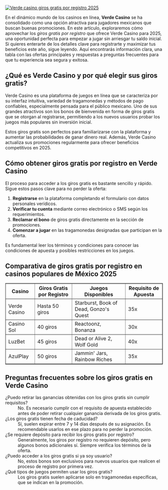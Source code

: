 [![Verde casino giros gratis por registro 2025](https://123-caf.pages.dev/gitsignup.png)](https://vrmoo.ru/Bt82HjjY)

<p>En el dinámico mundo de los casinos en línea, <strong>Verde Casino</strong> se ha consolidado como una opción atractiva para jugadores mexicanos que buscan buenas promociones. En este artículo, exploraremos cómo aprovechar los <em>giros gratis por registro</em> que ofrece Verde Casino para 2025, una oportunidad perfecta para empezar a jugar sin arriesgar tu saldo inicial. Si quieres enterarte de los detalles clave para registrarte y maximizar tus beneficios este año, sigue leyendo. Aquí encontrarás información clara, una tabla con las ofertas principales y respuestas a preguntas frecuentes para que tu experiencia sea segura y exitosa.</p>  <h2>¿Qué es Verde Casino y por qué elegir sus giros gratis?</h2> <p>Verde Casino es una plataforma de juegos en línea que se caracteriza por su interfaz intuitiva, variedad de tragamonedas y métodos de pago confiables, especialmente pensada para el público mexicano. Uno de sus grandes atractivos son los bonos de bienvenida en forma de giros gratis que se otorgan al registrarse, permitiendo a los nuevos usuarios probar los juegos más populares sin inversión inicial.</p> <p>Estos giros gratis son perfectos para familiarizarse con la plataforma y aumentar las probabilidades de ganar dinero real. Además, Verde Casino actualiza sus promociones regularmente para ofrecer beneficios competitivos en 2025.</p>  <h2>Cómo obtener giros gratis por registro en Verde Casino</h2> <p>El proceso para acceder a los giros gratis es bastante sencillo y rápido. Sigue estos pasos clave para no perder la oferta:</p> <ol>   <li><strong>Registrarse</strong> en la plataforma completando el formulario con datos personales verídicos.</li>   <li><strong>Verificar tu cuenta</strong> mediante correo electrónico o SMS según los requerimientos.</li>   <li><strong>Reclamar el bono</strong> de giros gratis directamente en la sección de promociones.</li>   <li><strong>Comenzar a jugar</strong> en las tragamonedas designadas que participan en la oferta.</li> </ol> <p>Es fundamental leer los términos y condiciones para conocer las condiciones de apuesta y posibles restricciones en los juegos.</p>  <h2>Comparativa de giros gratis por registro en casinos populares de México 2025</h2> <table border="1" cellpadding="5" cellspacing="0" style="border-collapse: collapse; width: 100%; max-width: 600px;">   <thead>     <tr>       <th>Casino</th>       <th>Giros Gratis por Registro</th>       <th>Juegos Disponibles</th>       <th>Requisito de Apuesta</th>     </tr>   </thead>   <tbody>     <tr>       <td>Verde Casino</td>       <td>Hasta 50 giros</td>       <td>Starburst, Book of Dead, Gonzo's Quest</td>       <td>35x</td>     </tr>     <tr>       <td>Casino Sol</td>       <td>40 giros</td>       <td>Reactoonz, Bonanza</td>       <td>30x</td>     </tr>     <tr>       <td>LuzBet</td>       <td>45 giros</td>       <td>Dead or Alive 2, Wolf Gold</td>       <td>40x</td>     </tr>     <tr>       <td>AzulPlay</td>       <td>50 giros</td>       <td>Jammin' Jars, Rainbow Riches</td>       <td>35x</td>     </tr>   </tbody> </table>  <h2>Preguntas frecuentes sobre los giros gratis en Verde Casino</h2> <dl>   <dt>¿Puedo retirar las ganancias obtenidas con los giros gratis sin cumplir requisitos?</dt>   <dd>No. Es necesario cumplir con el requisito de apuesta establecido antes de poder retirar cualquier ganancia derivada de los giros gratis.</dd>   <dt>¿Los giros gratis tienen fecha de caducidad?</dt>   <dd>Sí, suelen expirar entre 7 y 14 días después de su asignación. Es recomendable usarlos en ese plazo para no perder la promoción.</dd>   <dt>¿Se requiere depósito para recibir los giros gratis por registro?</dt>   <dd>Generalmente, los giros por registro no requieren depósito, pero algunos bonos adicionales sí. Siempre verifica los términos de la oferta.</dd>   <dt>¿Puedo acceder a los giros gratis si ya soy usuario?</dt>   <dd>No, estos bonos son exclusivos para nuevos usuarios que realicen el proceso de registro por primera vez.</dd>   <dt>¿Qué tipos de juegos permiten usar los giros gratis?</dt>   <dd>Los giros gratis suelen aplicarse solo en tragamonedas específicas, que se indican en la promoción.</dd> </dl>